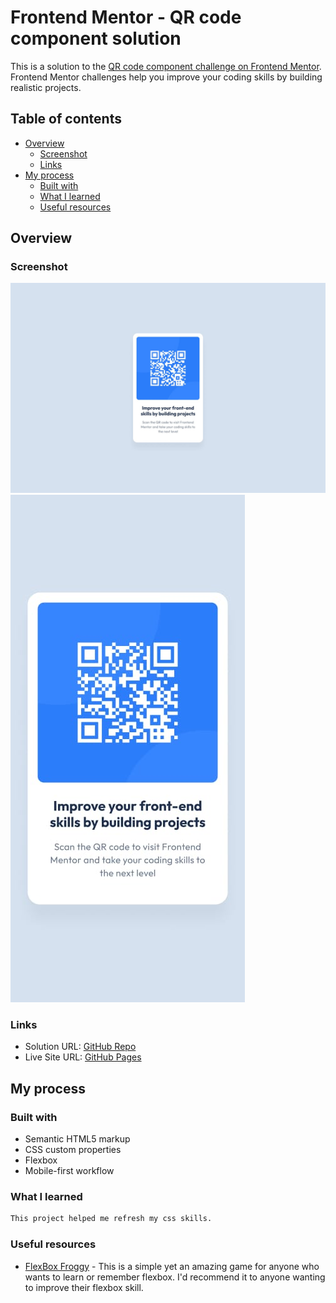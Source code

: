 # Frontend Mentor - QR code component solution

This is a solution to the [QR code component challenge on Frontend Mentor](https://www.frontendmentor.io/challenges/qr-code-component-iux_sIO_H). Frontend Mentor challenges help you improve your coding skills by building realistic projects.

## Table of contents

- [Overview](#overview)
  - [Screenshot](#screenshot)
  - [Links](#links)
- [My process](#my-process)
  - [Built with](#built-with)
  - [What I learned](#what-i-learned)
  - [Useful resources](#useful-resources)

## Overview

### Screenshot

![](./design/desktop-design.jpg)
![](./design/mobile-design.jpg)

### Links

- Solution URL: [GitHub Repo](https://github.com/Dhia-zorai/qr-code)
- Live Site URL: [GitHub Pages](https://dhia-zorai.github.io/qr-code)

## My process

### Built with

- Semantic HTML5 markup
- CSS custom properties
- Flexbox
- Mobile-first workflow

### What I learned

```css
This project helped me refresh my css skills.
```

### Useful resources

- [FlexBox Froggy](https://flexboxfroggy.com/) - This is a simple yet an amazing game for anyone who wants to learn or remember flexbox. I'd recommend it to anyone wanting to improve their flexbox skill.

